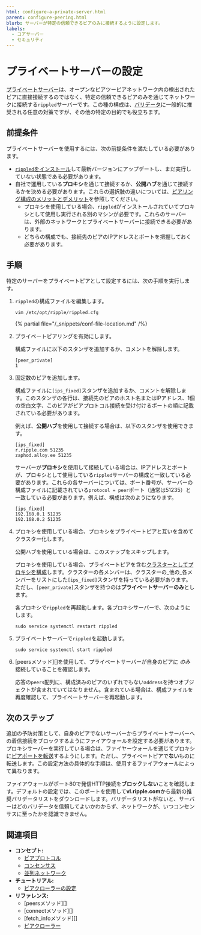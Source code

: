```yaml
---
html: configure-a-private-server.html
parent: configure-peering.html
blurb: サーバーが特定の信頼できるピアのみに接続するように設定します。
labels:
  - コアサーバー
  - セキュリティ
---
```

# プライベートサーバーの設定

[プライベートサーバー](../../../concepts/networks-and-servers/peer-protocol.md#プライベートピア)は、オープンなピアツーピアネットワーク内の検出されたピアに直接接続するのではなく、特定の信頼できるピアのみを通じてネットワークに接続する`rippled`サーバーです。この種の構成は、[バリデータ](../server-modes/run-rippled-as-a-validator.md)に一般的に推奨される任意の対策ですが、その他の特定の目的でも役立ちます。

## 前提条件

プライベートサーバーを使用するには、次の前提条件を満たしている必要があります。

- [`rippled`をインストール](../../installation/index.md)して最新バージョンにアップデートし、まだ実行していない状態である必要があります。
- 自社で運用している**プロキシ**を通じて接続するか、**公開ハブ**を通じて接続するかを決める必要があります。これらの選択肢の違いについては、[ピアリング構成のメリットとデメリット](../../../concepts/networks-and-servers/peer-protocol.md#ピア接続設定のメリットとデメリット)を参照してください。
  - プロキシを使用している場合、`rippled`がインストールされていてプロキシとして使用し実行される別のマシンが必要です。これらのサーバーは、外部のネットワークとプライベートサーバーに接続できる必要があります。
  - どちらの構成でも、接続先のピアのIPアドレスとポートを把握しておく必要があります。

## 手順

特定のサーバーをプライベートピアとして設定するには、次の手順を実行します。

1. `rippled`の構成ファイルを編集します。

    ```
    vim /etc/opt/ripple/rippled.cfg
    ```

   {% partial file="/_snippets/conf-file-location.md" /%}

2. プライベートピアリングを有効にします。

   構成ファイルに以下のスタンザを追加するか、コメントを解除します。

    ```
    [peer_private]
    1
    ```

3. 固定数のピアを追加します。

   構成ファイルに`[ips_fixed]`スタンザを追加するか、コメントを解除します。このスタンザの各行は、接続先のピアのホスト名またはIPアドレス、1個の空白文字、このピアがピアプロトコル接続を受け付けるポートの順に記載されている必要があります。

   例えば、**公開ハブ**を使用して接続する場合は、以下のスタンザを使用できます。

    ```
    [ips_fixed]
    r.ripple.com 51235
    zaphod.alloy.ee 51235
    ```

   サーバーが**プロキシ**を使用して接続している場合は、IPアドレスとポートが、プロキシとして使用している`rippled`サーバーの構成と一致している必要があります。これらの各サーバーについては、ポート番号が、サーバーの構成ファイルに記載されている`protocol = peer`ポート（通常は51235）と一致している必要があります。例えば、構成は次のようになります。

    ```
    [ips_fixed]
    192.168.0.1 51235
    192.168.0.2 51235
    ```

4. プロキシを使用している場合、プロキシをプライベートピアと互いを含めてクラスター化します。

   公開ハブを使用している場合は、このステップをスキップします。

   プロキシを使用している場合、プライベートピアを含む[クラスターとしてプロキシを構成](cluster-rippled-servers.md)します。クラスターの各メンバーは、クラスターの_他の_各メンバーをリストにした`[ips_fixed]`スタンザを持っている必要があります。ただし、`[peer_private]`スタンザを持つのは**プライベートサーバーのみ**とします。

   各プロキシで`rippled`を再起動します。各プロキシサーバーで、次のようにします。

    ```
    sudo service systemctl restart rippled
    ```

5. プライベートサーバーで`rippled`を起動します。

    ```
    sudo service systemctl start rippled
    ```

6. [peersメソッド][]を使用して、プライベートサーバーが自身のピアに _のみ_ 接続していることを確認します。

   応答の`peers`配列に、構成済みのピアのいずれでもない`address`を持つオブジェクトが含まれていてはなりません。含まれている場合は、構成ファイルを再度確認して、プライベートサーバーを再起動します。


## 次のステップ

追加の予防対策として、自身のピアでないサーバーからプライベートサーバーへの着信接続をブロックするようにファイアウォールを設定する必要があります。プロキシサーバーを実行している場合は、ファイヤーウォールを通じてプロキシに[ピアポートを転送](forward-ports-for-peering.md)するようにします。ただし、プライベートピアで**ない**ものに転送します。この設定方法の具体的な手順は、使用するファイアウォールによって異なります。

ファイアウォールがポート80で発信HTTP接続を**ブロックしない**ことを確認します。デフォルトの設定では、このポートを使用して**vl.ripple.com**から最新の推奨バリデータリストをダウンロードします。バリデータリストがないと、サーバーはどのバリデータを信頼してよいかわからず、ネットワークが、いつコンセンサスに至ったかを認識できません。

## 関連項目

- **コンセプト:**
  - [ピアプロトコル](../../../concepts/networks-and-servers/peer-protocol.md)
  - [コンセンサス](../../../concepts/consensus-protocol/index.md)
  - [並列ネットワーク](../../../concepts/networks-and-servers/parallel-networks.md)
- **チュートリアル:**
  - [ピアクローラーの設定](configure-the-peer-crawler.md)
- **リファレンス:**
  - [peersメソッド][]
  - [connectメソッド][]
  - [fetch_infoメソッド][]
  - [ピアクローラー](../../../references/http-websocket-apis/peer-port-methods/peer-crawler.md)
